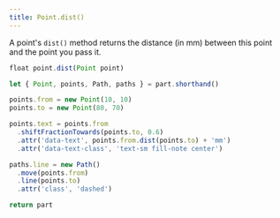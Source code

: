 ```yaml
---
title: Point.dist()
---
```


A point's `dist()` method returns the distance (in mm) between this point and the point you pass it.

```js
float point.dist(Point point)
```

<Example
  part="point_dist"
  caption="An example of the Point.dist() method"
/>

```js
let { Point, points, Path, paths } = part.shorthand()

points.from = new Point(10, 10)
points.to = new Point(80, 70)

points.text = points.from
  .shiftFractionTowards(points.to, 0.6)
  .attr('data-text', points.from.dist(points.to) + 'mm')
  .attr('data-text-class', 'text-sm fill-note center')

paths.line = new Path()
  .move(points.from)
  .line(points.to)
  .attr('class', 'dashed')

return part
```
